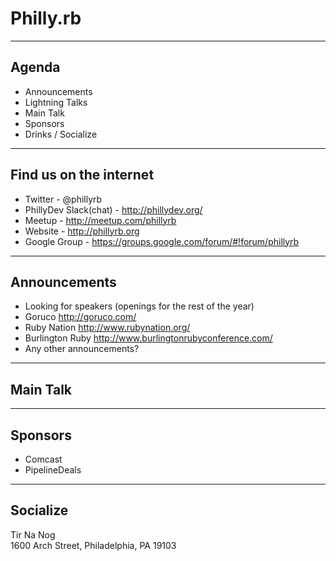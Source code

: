 # Philly.rb

---

## Agenda

*  Announcements
*  Lightning Talks
*  Main Talk
*  Sponsors
*  Drinks / Socialize

---

## Find us on the internet
*  Twitter - @phillyrb
*  PhillyDev Slack(chat) - http://phillydev.org/
*  Meetup - http://meetup.com/phillyrb
*  Website - http://phillyrb.org
*  Google Group - https://groups.google.com/forum/#!forum/phillyrb

---

## Announcements

*  Looking for speakers (openings for the rest of the year)
*  Goruco http://goruco.com/
*  Ruby Nation http://www.rubynation.org/
*  Burlington Ruby http://www.burlingtonrubyconference.com/
*  Any other announcements?

---

## Main Talk

---

## Sponsors

*  Comcast
*  PipelineDeals

---

## Socialize

Tir Na Nog <br />1600 Arch Street, Philadelphia, PA 19103
